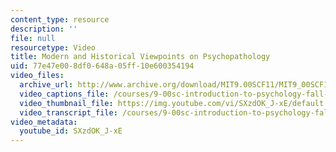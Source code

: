 ```yaml
---
content_type: resource
description: ''
file: null
resourcetype: Video
title: Modern and Historical Viewpoints on Psychopathology
uid: 77e47e00-8df0-648a-05ff-10e600354194
video_files:
  archive_url: http://www.archive.org/download/MIT9.00SCF11/MIT9_00SCF11_lec20_300k.mp4
  video_captions_file: /courses/9-00sc-introduction-to-psychology-fall-2011/245da91d7c505b53aeb41a899c070962_SXzdOK_J-xE.vtt
  video_thumbnail_file: https://img.youtube.com/vi/SXzdOK_J-xE/default.jpg
  video_transcript_file: /courses/9-00sc-introduction-to-psychology-fall-2011/99f978efca92da427152635d2e3c6e4f_SXzdOK_J-xE.pdf
video_metadata:
  youtube_id: SXzdOK_J-xE
---
```

